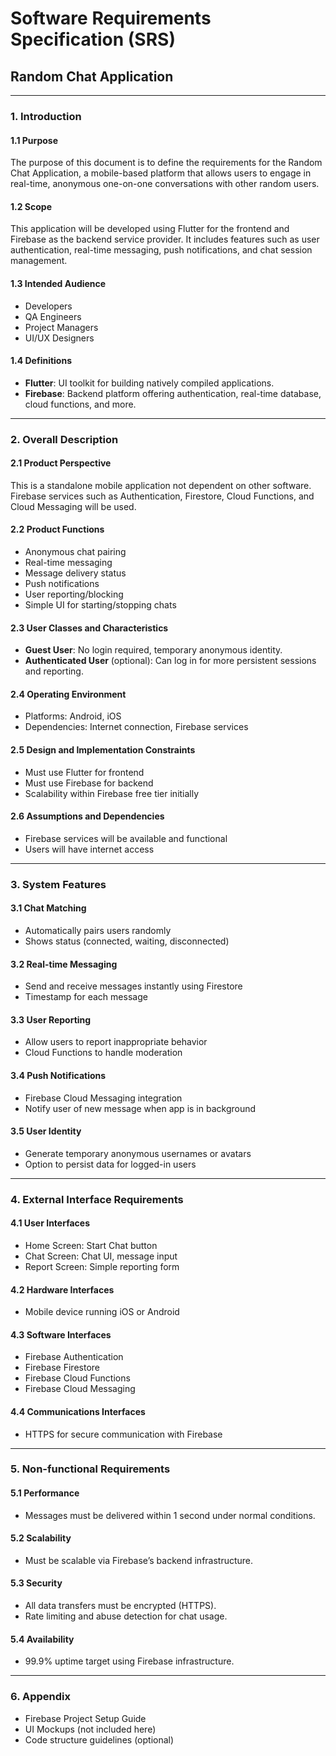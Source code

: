 # Software Requirements Specification (SRS)
## Random Chat Application

---

### 1. Introduction

#### 1.1 Purpose
The purpose of this document is to define the requirements for the Random Chat Application, a mobile-based platform that allows users to engage in real-time, anonymous one-on-one conversations with other random users.

#### 1.2 Scope
This application will be developed using Flutter for the frontend and Firebase as the backend service provider. It includes features such as user authentication, real-time messaging, push notifications, and chat session management.

#### 1.3 Intended Audience
- Developers
- QA Engineers
- Project Managers
- UI/UX Designers

#### 1.4 Definitions
- **Flutter**: UI toolkit for building natively compiled applications.
- **Firebase**: Backend platform offering authentication, real-time database, cloud functions, and more.

---

### 2. Overall Description

#### 2.1 Product Perspective
This is a standalone mobile application not dependent on other software. Firebase services such as Authentication, Firestore, Cloud Functions, and Cloud Messaging will be used.

#### 2.2 Product Functions
- Anonymous chat pairing
- Real-time messaging
- Message delivery status
- Push notifications
- User reporting/blocking
- Simple UI for starting/stopping chats

#### 2.3 User Classes and Characteristics
- **Guest User**: No login required, temporary anonymous identity.
- **Authenticated User** (optional): Can log in for more persistent sessions and reporting.

#### 2.4 Operating Environment
- Platforms: Android, iOS
- Dependencies: Internet connection, Firebase services

#### 2.5 Design and Implementation Constraints
- Must use Flutter for frontend
- Must use Firebase for backend
- Scalability within Firebase free tier initially

#### 2.6 Assumptions and Dependencies
- Firebase services will be available and functional
- Users will have internet access

---

### 3. System Features

#### 3.1 Chat Matching
- Automatically pairs users randomly
- Shows status (connected, waiting, disconnected)

#### 3.2 Real-time Messaging
- Send and receive messages instantly using Firestore
- Timestamp for each message

#### 3.3 User Reporting
- Allow users to report inappropriate behavior
- Cloud Functions to handle moderation

#### 3.4 Push Notifications
- Firebase Cloud Messaging integration
- Notify user of new message when app is in background

#### 3.5 User Identity
- Generate temporary anonymous usernames or avatars
- Option to persist data for logged-in users

---

### 4. External Interface Requirements

#### 4.1 User Interfaces
- Home Screen: Start Chat button
- Chat Screen: Chat UI, message input
- Report Screen: Simple reporting form

#### 4.2 Hardware Interfaces
- Mobile device running iOS or Android

#### 4.3 Software Interfaces
- Firebase Authentication
- Firebase Firestore
- Firebase Cloud Functions
- Firebase Cloud Messaging

#### 4.4 Communications Interfaces
- HTTPS for secure communication with Firebase

---

### 5. Non-functional Requirements

#### 5.1 Performance
- Messages must be delivered within 1 second under normal conditions.

#### 5.2 Scalability
- Must be scalable via Firebase’s backend infrastructure.

#### 5.3 Security
- All data transfers must be encrypted (HTTPS).
- Rate limiting and abuse detection for chat usage.

#### 5.4 Availability
- 99.9% uptime target using Firebase infrastructure.

---

### 6. Appendix

- Firebase Project Setup Guide
- UI Mockups (not included here)
- Code structure guidelines (optional)

